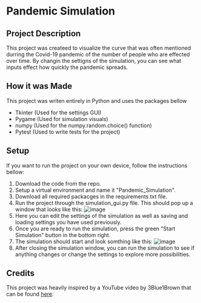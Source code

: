# Pandemic Simulation

## Project Description
This project was createed to visualize the curve that was often mentioned durring the Covid-19 pandemic of the number of people who are effected over time. By changin the settigns of the simulation, you can see what inputs effect how quickly the pandemic spreads.

## How it was Made

This project was writen entirely in Python and uses the packages bellow
- Tkinter (Used for the settings GUI)
- Pygame (Used for simulation visuals)
- numpy (Used for the numpy.random.choice() function)
- Pytest (Used to write tests for the project)

## Setup
If you want to run the project on your own device, follow the instructions bellow:
1. Download the code from the repo.
2. Setup a virtual environment and name it "Pandemic_Simulation".
3. Download all required packacges in the requirements.txt file.
4. Run the project through the simulation_gui.py file. This should pop up a window that looks like this:
   ![image](https://github.com/user-attachments/assets/0e8458ff-ce52-430b-ac89-5f6032d71718)
5. Here you can edit the settings of the simulation as well as saving and loading settings you have used previously.
6. Once you are ready to run the simulation, press the green "Start Simulation" button in the bottom right.
7. The simulation should start and look somthing like this:
   ![image](https://github.com/user-attachments/assets/65f311c9-f59f-4dd4-a204-109ab1c70c31)
8. After closing the simulation window, you can run the simulation to see if anything changes or change the settings to explore more possibilities.

## Credits
This project was heavily inspired by a YouTube video by 3Blue1Brown that can be found [here](https://www.youtube.com/watch?v=gxAaO2rsdIs): 

